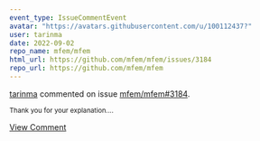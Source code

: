 ```yaml
---
event_type: IssueCommentEvent
avatar: "https://avatars.githubusercontent.com/u/100112437?"
user: tarinma
date: 2022-09-02
repo_name: mfem/mfem
html_url: https://github.com/mfem/mfem/issues/3184
repo_url: https://github.com/mfem/mfem
---
```


<a href='https://github.com/tarinma' target='_blank'>tarinma</a> commented on issue <a href='https://github.com/mfem/mfem/issues/3184' target='_blank'>mfem/mfem#3184</a>.

<small>Thank you for your explanation....</small>

<a href='https://github.com/mfem/mfem/issues/3184' target='_blank'>View Comment</a>